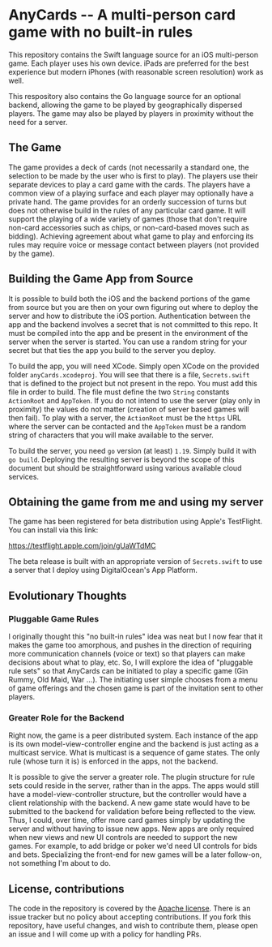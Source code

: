 # AnyCards -- A multi-person card game with no built-in rules

This repository contains the Swift language source for an iOS multi-person game.  Each player uses his own device.  iPads are preferred for the best experience but modern iPhones (with reasonable screen resolution) work as well.

This respository also contains the Go language source for an optional backend, allowing the game to be played by geographically dispersed players.  The game may also be played by players in proximity without the need for a server.

## The Game

The game provides a deck of cards (not necessarily a standard one, the selection to be made by the user who is first to play).  The players use their separate devices to play a card game with the cards.  The players have a common view of a playing surface and each player may optionally have a private hand.  The game provides for an orderly succession of turns but does not otherwise build in the rules of any particular card game.  It will support the playing of a wide variety of games (those that don't require non-card accessories such as chips, or non-card-based moves such as bidding).  Achieving agreement about what game to play and enforcing its rules may require voice or message contact between players (not provided by the game).

## Building the Game App from Source

It is possible to build both the iOS and the backend portions of the game from source but you are then on your own figuring out where to deploy the server and how to distribute the iOS portion.  Authentication between the app and the backend involves a secret that is not committed to this repo.  It must be compiled into the app and be present in the environment of the server when the server is started.   You can use a random string for your secret but that ties the app you build to the server you deploy.

To build the app, you will need XCode.  Simply open XCode on the provided folder `anyCards.xcodeproj`.  You will see that there is a file, `Secrets.swift` that is defined to the project but not present in the repo.  You must add this file in order to build.  The file must define the two `String` constants `ActionRoot` and `AppToken`.  If you do not intend to use the server (play only in proximity) the values do not matter (creation of server based games will then fail).   To play with a server, the `ActionRoot` must be the `https` URL where the server can be contacted and the `AppToken` must be a random string of characters that you will make available to the server.

To build the server, you need `go` version (at least) `1.19`.  Simply build it with `go build`.  Deploying the resulting server is beyond the scope of this document but should be straightforward using various available cloud services.

## Obtaining the game from me and using my server

The game has been registered for beta distribution using Apple's TestFlight.  You can install via this link: 

https://testflight.apple.com/join/gUaWTdMC

The beta release is built with an appropriate version of `Secrets.swift` to use a server that I deploy using DigitalOcean's App Platform.

## Evolutionary Thoughts

### Pluggable Game Rules

I originally thought this "no built-in rules" idea was neat but I now fear that it makes the game too amorphous, and pushes in the direction of requiring more communication channels (voice or text) so that players can make decisions about what to play, etc.  So, I will explore the idea of "pluggable rule sets" so that AnyCards can be initiated to play a specific game (Gin Rummy, Old Maid, War ...).  The initiating user simple chooses from a menu of game offerings and the chosen game is part of the invitation sent to other players.

### Greater Role for the Backend

Right now, the game is a peer distributed system.  Each instance of the app is its own model-view-controller engine and the backend is just acting as a multicast service.  What is multicast is a sequence of game states.  The only rule (whose turn it is) is enforced in the apps, not the backend.

It is possible to give the server a greater role.  The plugin structure for rule sets could reside in the server, rather than in the apps.  The apps would still have a model-view-controller structure, but the controller would have a client relationship with the backend.   A new game state would have to be submitted to the backend for validation before being reflected to the view.  Thus, I could, over time, offer more card games simply by updating the server and without having to issue new apps.  New apps are only required when new views and new UI controls are needed to support the new games.  For example, to add bridge or poker we'd need UI controls for bids and bets. Specializing the front-end for new games will be a later follow-on, not something I'm about to do.

## License, contributions

The code in the repository is covered by the [Apache license](http://www.apache.org/licenses/LICENSE-2.0).  There is an issue tracker but no policy about accepting contributions.   If you fork this repository, have useful changes, and wish to contribute them, please open an issue and I will come up with a policy for handling PRs.
